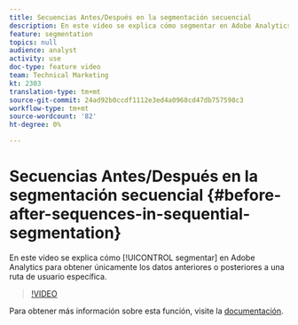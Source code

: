 ```yaml
---
title: Secuencias Antes/Después en la segmentación secuencial
description: En este vídeo se explica cómo segmentar en Adobe Analytics para que solo se obtengan datos antes o después de una ruta de usuario específica.
feature: segmentation
topics: null
audience: analyst
activity: use
doc-type: feature video
team: Technical Marketing
kt: 2303
translation-type: tm+mt
source-git-commit: 24ad92b0ccdf1112e3ed4a0968cd47db757598c3
workflow-type: tm+mt
source-wordcount: '82'
ht-degree: 0%

---
```



# Secuencias Antes/Después en la segmentación secuencial {#before-after-sequences-in-sequential-segmentation}

En este vídeo se explica cómo [!UICONTROL segmentar] en Adobe Analytics para obtener únicamente los datos anteriores o posteriores a una ruta de usuario específica.

>[!VIDEO](https://video.tv.adobe.com/v/25400/?quality=12)

Para obtener más información sobre esta función, visite la [documentación](https://marketing.adobe.com/resources/help/en_US/analytics/segment/index.html?f=seg_build_ui).
